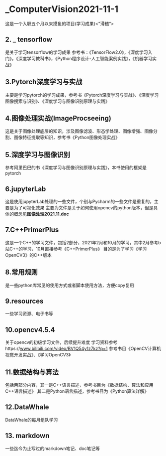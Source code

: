 # _ComputerVision2021-11-1
这是一个入职五个月以来摸鱼的项目(学习成果)&lt;"滑稽“>

## 2. _ tensorflow
  是关于学习tensorflow的学习成果
  参考书：《TensorFlow2.0》，《深度学习入门》，《深度学习教科书》，《Python程序设计-人工智能案例实践》，《机器学习实战》
## 3.Pytorch深度学习与实战
  主要是学习pytorch的学习成果，参考书《Pytorch深度学习与实战》、《深度学习图像搜索与识别》、《深度学习与图像识别原理与实践》
## 4.图像处理实战(ImageProcseeing)
  这是关于图像处理底层的知识，涉及图像滤波、形态学处理、图像增强、图像分割、图像特征提取等知识，参考书《Python图像处理实战》
## 5.深度学习与图像识别
  参考阿里巴巴的书《深度学习与图像识别原理与实践》，本书使用的框架是pytorch
## 6.jupyterLab
  这是使用jupyterLab处理的一些文件，个别与Pycharm的一些文件是重复的，主要是为了可视化效果
  主要为文件是关于如何使用opencv的python版本，但是具体的概念见**图像处理2021.11.doc**
## 7.C++PrimerPlus
   这是一个C++的学习文件，包括2部分，2021年2月和10月的学习，其中2月参考b站C++的学习，10月直接参考《C++PrimerPlus》
   目的是为了学习《学习OpenCV3》的C++版本
## 8.常用规则
  是一些python库常见的使用方式或者脚本使用方法，方便copy复用
## 9.resources
  一些学习资源、电子书等
## 10.opencv4.5.4
  关于opencv的初级学习文件，后续提升难度
  学习资料参考https://www.bilibili.com/video/BV1Q54y1z7kz?p=1
  参考书目《OpenCV计算机视觉开发实战》、《学习OpenCV3》
## 11.数据结构与算法
  包括两部分内容，其一是C++语言描述，参考书目为《数据结构、算法和应用C++语言描述》
  其二是Python语言描述，参考书目为《Python算法详解》
## 12.DataWhale
  DataWhale的每月组队学习
## 13. markdown
  一些迄今为止写过的markdown笔记、doc笔记等
